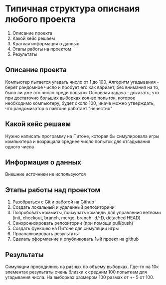 # Типичная структура описнаия любого проекта

1. Описание проекта
2. Какой кейс решаем
3. Краткая информация о данных
4. Этапы работы на проектом
5. Результаты

## Описание проекта

Компьютер пытается угадать число от 1 до 100.
Алгоритм угадывания - берет рандомное число и пробует его как вариант, без внимания на то, было ли уже это число среди попыток
Основная задача - доказать, что при достаточно больших выборках кол-во попыток, которое необходимо компьютеру, будет около 100, иначе можно утверждать, что рандомизатор в пайтоне работает "нечестно"

## Какой кейс решаем

Нужно написать программу на Питоне, которая бы симулировала игры компьютера и возращала среднее число попыток для отгадывания одного числа

## Информация о данных

Внешние источники не используются

## Этапы работы над проектом

1. Разобраться с Git и работой на Github
2. Создать локальный и удаленный репозиториии
3. Попробовать коммиты, поизучать команды для управления ветвями (init, checkout, branch, merge, branch -d/-D, detached HEAD)
4. Синхронизировать репозитории (при помощи pull/push)
5. Создать функцию на Питоне для симуляции игры
6. Проанализировать результаты
7. Сделать оформление и опубликовать 1ый проект на github

## Результаты

Симуляции проводились на разных по объему выборках. Где-то на 10к элементах результаты очень близки к средним 100 попыткам для угадывания числа.
На выборках размером 100 размах от +- 5 от 100.

